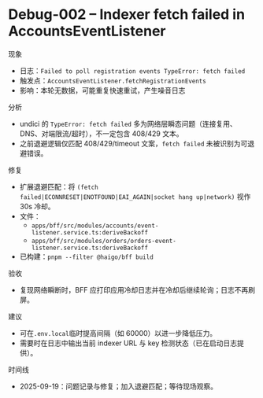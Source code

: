 # Debug-002 – Indexer fetch failed in AccountsEventListener

现象
- 日志：`Failed to poll registration events TypeError: fetch failed`
- 触发点：`AccountsEventListener.fetchRegistrationEvents`
- 影响：本轮无数据，可能重复快速重试，产生噪音日志

分析
- undici 的 `TypeError: fetch failed` 多为网络层瞬态问题（连接复用、DNS、对端限流/超时），不一定包含 408/429 文本。
- 之前退避逻辑仅匹配 408/429/timeout 文案，`fetch failed` 未被识别为可退避错误。

修复
- 扩展退避匹配：将 `(fetch failed|ECONNRESET|ENOTFOUND|EAI_AGAIN|socket hang up|network)` 视作 30s 冷却。
- 文件：
  - `apps/bff/src/modules/accounts/event-listener.service.ts:deriveBackoff`
  - `apps/bff/src/modules/orders/orders-event-listener.service.ts:deriveBackoff`
- 已构建：`pnpm --filter @haigo/bff build`

验收
- 复现网络瞬断时，BFF 应打印应用冷却日志并在冷却后继续轮询；日志不再刷屏。

建议
- 可在`.env.local`临时提高间隔（如 60000）以进一步降低压力。
- 需要时在日志中输出当前 indexer URL 与 key 检测状态（已在启动日志提供）。

时间线
- 2025-09-19：问题记录与修复；加入退避匹配；等待现场观察。

